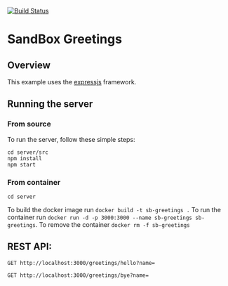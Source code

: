 [![Build Status](https://travis-ci.org/mag3io/sb-greetings.svg?branch=master)](https://travis-ci.org/mag3io/sb-greetings)

# SandBox Greetings

## Overview
This example uses the [expressjs](http://expressjs.com/) framework.


## Running the server

### From source

To run the server, follow these simple steps:

```
cd server/src
npm install
npm start
```
### From container

`cd server`

To build the docker image run `docker build -t sb-greetings .`
To run the container run `docker run -d -p 3000:3000 --name sb-greetings sb-greetings`.
To remove the container `docker rm -f sb-greetings`

## REST API:

```
GET http://localhost:3000/greetings/hello?name=
```

```
GET http://localhost:3000/greetings/bye?name=
```
